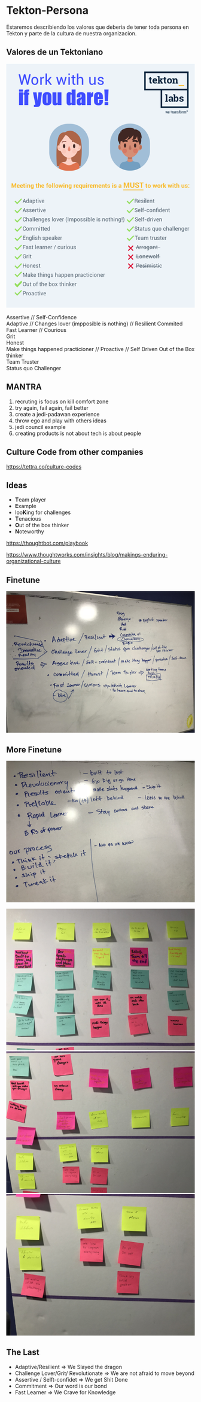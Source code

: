 # Tekton-Persona

Estaremos describiendo los valores que deberia de tener toda persona en Tekton
y parte de la cultura de nuestra organizacion.

## Valores de un Tektoniano

![Screenshot](TK%20Persona%202018.png)


Assertive	// Self-Confidence	
Adaptive	// Changes lover (impposible is nothing) //	Resilient
Commited		
Fast Learner // Courious		
Grit		
Honest		
Make things happened practicioner //	Proactive	// Self Driven
Out of the Box thinker		
Team Truster		
Status quo Challenger		

## MANTRA

1) recruting is focus on kill comfort zone
2) try again, fail again, fail better
3) create a jedi-padawan experience
4) throw ego and play with others ideas
5) jedi council example
6) creating products is not about tech is about people


## Culture Code from other companies

https://tettra.co/culture-codes


## Ideas

 - **T**eam player
 - **E**xample
 - loo**K**ing for challenges
 - **T**enacious
 - **O**ut of the box thinker
 - **N**oteworthy




https://thoughtbot.com/playbook

https://www.thoughtworks.com/insights/blog/makings-enduring-organizational-culture

## Finetune

![Screenshot](IMG_3926.jpg)

## More Finetune

![Screenshot](IMG_3996%202.JPG)

![Screenshot](IMG_3997%202.JPG)
![Screenshot](IMG_3998%202.JPG)
![Screenshot](IMG_3999%202.JPG)


## The Last

- Adaptive/Resilient  =>  We Slayed the dragon
- Challenge Lover/Grit/ Revolutionate  =>  We are not afraid to move beyond 
- Assertive / Selft-confidet   => We get Shit Done
- Commitment =>  Our word is our bond
- Fast Learner => We Crave for Knowledge


